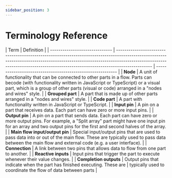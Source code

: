 ```yaml
---
sidebar_position: 3
---
```


# Terminology Reference

| Term                           | Definition                                                                                                                                                                                                                                                  |
| ------------------------------ | ----------------------------------------------------------------------------------------------------------------------------------------------------------------------------------------------------------------------------------------------------------- | ----------------------------------------------------------- |
| **Node**                       | A unit of functionality that can be connected to other parts in a flow. Parts can becode (with functionality written in JavaScript or TypeScript) or a visual part, which is a group of other parts (visual or code) arranged in a "nodes and wires" style. |
| **Grouped part**               | A part that is made up of other parts arranged in a "nodes and wires" style.                                                                                                                                                                                |
| **Code part**                  | A part with functionality written in JavaScript or TypeScript.                                                                                                                                                                                              |
| **Input pin**                  | A pin on a part that receives data. Each part can have zero or more input pins.                                                                                                                                                                             |
| **Output pin**                 | A pin on a part that sends data. Each part can have zero or more output pins. For example, a "Split array" part might have one input pin for an array and two output pins for the first and second halves of the array.                                     |
| **Main flow input/output pin** | Special input/output pins that are used to pass data into or out of the main flow. These are typically used to pass data between the main flow and external code (e.g. a user interface).                                                                   |
| **Connection**                 | A link between two pins that allows data to flow from one part to another.                                                                                                                                                                                  |
| **Reactive inputs**            | Input pins that trigger the part to execute whenever their value changes.                                                                                                                                                                                   |
| **Completion outputs**         | Output pins that indicate when the part has finished executing. These are                                                                                                                                                                                   | typically used to coordinate the flow of data between parts |
